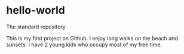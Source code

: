 # hello-world
The standard repository

This is my first project on Github.  I enjoy long walks on the beach and sunsets.  I have 2 young kids who occupy most of my free time.
